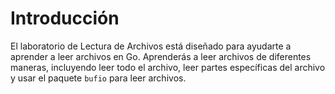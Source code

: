 # Introducción

El laboratorio de Lectura de Archivos está diseñado para ayudarte a aprender a leer archivos en Go. Aprenderás a leer archivos de diferentes maneras, incluyendo leer todo el archivo, leer partes específicas del archivo y usar el paquete `bufio` para leer archivos.
